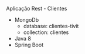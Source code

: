 Aplicação Rest - Clientes

 - MongoDb
   - database: clientes-tivit
   - collection: clientes
 - Java 8
 - Spring Boot
 
